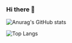### Hi there 👋

![Anurag's GitHub stats](https://github-readme-stats.vercel.app/api?username=manhleodz&show_icons=true&theme=radical)

![Top Langs](https://github-readme-stats.vercel.app/api/top-langs/?username=manhleodz&layout=compact&theme=radical)
<!--
**manhleodz/manhleodz** is a ✨ _special_ ✨ repository because its `README.md` (this file) appears on your GitHub profile.

Here are some ideas to get you started:

- 🔭 I’m currently working on ...
- 🌱 I’m currently learning ...
- 👯 I’m looking to collaborate on ...
- 🤔 I’m looking for help with ...
- 💬 Ask me about ...
- 📫 How to reach me: ...
- 😄 Pronouns: ...
- ⚡ Fun fact: ...
-->
